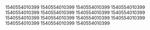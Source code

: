 1540554010399
1540554010399
1540554010399
1540554010399
1540554010399
1540554010399
1540554010399
1540554010399
1540554010399
1540554010399
1540554010399
1540554010399
1540554010399
1540554010399
1540554010399